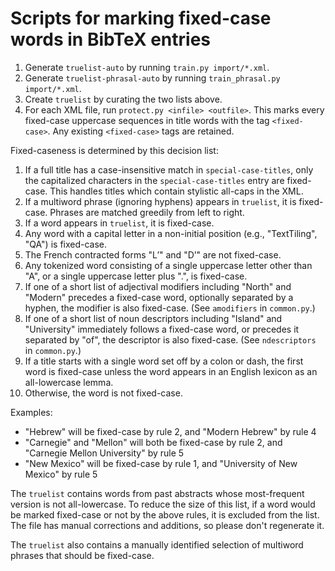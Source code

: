 # Scripts for marking fixed-case words in BibTeX entries

1. Generate `truelist-auto` by running `train.py import/*.xml`.
2. Generate `truelist-phrasal-auto` by running `train_phrasal.py import/*.xml`.
3. Create `truelist` by curating the two lists above.
4. For each XML file, run `protect.py <infile> <outfile>`. This marks
   every fixed-case uppercase sequences in title words with the tag `<fixed-case>`.
   Any existing `<fixed-case>` tags are retained.

Fixed-caseness is determined by this decision list:

1. If a full title has a case-insensitive match in `special-case-titles`, only
   the capitalized characters in the `special-case-titles` entry are fixed-case.
   This handles titles which contain stylistic all-caps in the XML.
2. If a multiword phrase (ignoring hyphens) appears in `truelist`,
   it is fixed-case. Phrases are matched greedily from left to right.
3. If a word appears in `truelist`, it is fixed-case.
4. Any word with a capital letter in a non-initial position (e.g.,
   "TextTiling", "QA") is fixed-case.
5. The French contracted forms "L’" and "D’" are not fixed-case.
6. Any tokenized word consisting of a single uppercase letter other than "A",
   or a single uppercase letter plus ".", is fixed-case.
7. If one of a short list of adjectival modifiers including "North" and "Modern"
   precedes a fixed-case word, optionally separated by a hyphen,
   the modifier is also fixed-case. (See `amodifiers` in `common.py`.)
8. If one of a short list of noun descriptors including "Island" and "University"
   immediately follows a fixed-case word, or precedes it separated by "of",
   the descriptor is also fixed-case. (See `ndescriptors` in `common.py`.)
9. If a title starts with a single word set off by a colon or dash, the
   first word is fixed-case unless the word appears in an English lexicon as
   an all-lowercase lemma.
10. Otherwise, the word is not fixed-case.

Examples:

   - "Hebrew" will be fixed-case by rule 2, and "Modern Hebrew" by rule 4
   - "Carnegie" and "Mellon" will both be fixed-case by rule 2, and
     "Carnegie Mellon University" by rule 5
   - "New Mexico" will be fixed-case by rule 1, and "University of New Mexico"
     by rule 5

The `truelist` contains words from past abstracts whose most-frequent
version is not all-lowercase. To reduce the size of this list, if a
word would be marked fixed-case or not by the above rules, it is
excluded from the list. The file has manual corrections and additions,
so please don't regenerate it.

The `truelist` also contains a manually identified selection of
multiword phrases that should be fixed-case.
